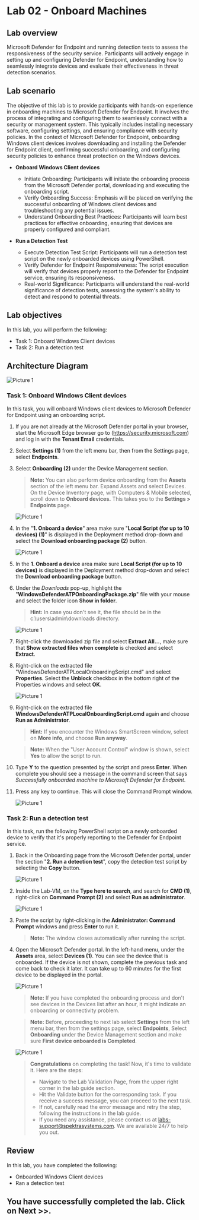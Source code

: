 # Lab 02 - Onboard Machines

## Lab overview

Microsoft Defender for Endpoint and running detection tests to assess the responsiveness of the security service. Participants will actively engage in setting up and configuring Defender for Endpoint, understanding how to seamlessly integrate devices and evaluate their effectiveness in threat detection scenarios.

## Lab scenario

The objective of this lab is to provide participants with hands-on experience in onboarding machines to Microsoft Defender for Endpoint. It involves the process of integrating and configuring them to seamlessly connect with a security or management system. This typically includes installing necessary software, configuring settings, and ensuring compliance with security policies. In the context of Microsoft Defender for Endpoint, onboarding Windows client devices involves downloading and installing the Defender for Endpoint client, confirming successful onboarding, and configuring security policies to enhance threat protection on the Windows devices.

- **Onboard Windows Client devices**

    - Initiate Onboarding: Participants will initiate the onboarding process from the Microsoft Defender portal, downloading and executing the onboarding script.
    - Verify Onboarding Success: Emphasis will be placed on verifying the successful onboarding of Windows client devices and troubleshooting any potential issues.
    - Understand Onboarding Best Practices: Participants will learn best practices for effective onboarding, ensuring that devices are properly configured and compliant.

- **Run a Detection Test**

    - Execute Detection Test Script: Participants will run a detection test script on the newly onboarded devices using PowerShell.
    - Verify Defender for Endpoint Responsiveness: The script execution will verify that devices properly report to the Defender for Endpoint service, ensuring its responsiveness.
    - Real-world Significance: Participants will understand the real-world significance of detection tests, assessing the system's ability to detect and respond to potential threats.

## Lab objectives

In this lab, you will perform the following:

- Task 1: Onboard Windows Client devices 
- Task 2: Run a detection test

## Architecture Diagram

  ![Picture 1](../Media/Architecture-02.PNG)

### Task 1: Onboard Windows Client devices

In this task, you will onboard Windows client devices to Microsoft Defender for Endpoint using an onboarding script.

1. If you are not already at the Microsoft Defender portal in your browser, start the Microsoft Edge browser go to (https://security.microsoft.com) and log in with the **Tenant Email** credentials.

1. Select **Settings (1)** from the left menu bar, then from the Settings page, select **Endpoints**.

1. Select **Onboarding (2)** under the Device Management section.

    >**Note:** You can also perform device onboarding from the **Assets** section of the left menu bar. Expand Assets and select Devices. On the Device Inventory page, with Computers & Mobile selected, scroll down to **Onboard devices.** This takes you to the **Settings > Endpoints** page.

    ![Picture 1](../Media/settings.png)

1. In the "**1. Onboard a device**" area make sure "**Local Script (for up to 10 devices) (1)**" is displayed in the Deployment method drop-down and select the **Download onboarding package (2)** button. 

    ![Picture 1](../Media/onboarding.png)

1. In the **1. Onboard a device** area make sure **Local Script (for up to 10 devices)** is displayed in the Deployment method drop-down and select the **Download onboarding package** button. 

1. Under the *Downloads* pop-up, highlight the "**WindowsDefenderATPOnboardingPackage.zip**" file with your mouse and select the folder icon **Show in folder**. 


   >**Hint:** In case you don't see it, the file should be in the c:\users\admin\downloads directory.

   ![Picture 1](../Media/showinfolder.png)

1. Right-click the downloaded zip file and select **Extract All...**, make sure that **Show extracted files when complete** is checked and select **Extract**.

1. Right-click on the extracted file "WindowsDefenderATPLocalOnboardingScript.cmd" and select **Properties**. Select the **Unblock** checkbox in the bottom right of the Properties windows and select **OK**.

    ![Picture 1](../Media/sc200-mod2-unblock.png)

1. Right-click on the extracted file **WindowsDefenderATPLocalOnboardingScript.cmd** again and choose **Run as Administrator**.  

    >**Hint:** If you encounter the Windows SmartScreen window, select on **More info**, and choose **Run anyway**. 

    >**Note:**  When the "User Account Control" window is shown, select **Yes** to allow the script to run.
    
1. Type **Y** to the question presented by the script and press **Enter**. When complete you should see a message in the command screen that says *Successfully onboarded machine to Microsoft Defender for Endpoint*.

1. Press any key to continue. This will close the Command Prompt window.

    ![Picture 1](../Media/SC-200-img25.png)

### Task 2: Run a detection test

In this task, run the following PowerShell script on a newly onboarded device to verify that it's properly reporting to the Defender for Endpoint service.

1. Back in the Onboarding page from the Microsoft Defender portal, under the section "**2. Run a detection test**", copy the detection test script by selecting the **Copy** button.  

    ![Picture 1](../Media/copy.png)

1. Inside the Lab-VM, on the **Type here to search**, and search for **CMD (1)**, right-click on **Command Prompt (2)** and select **Run as administrator**.

    ![Picture 1](../Media/cmd.png)

1. Paste the script by right-clicking in the **Administrator: Command Prompt** windows and press **Enter** to run it. 

    >**Note:** The window closes automatically after running the script.

1. Open the Microsoft Defender portal. In the left-hand menu, under the **Assets** area, select **Devices (1)**. You can see the device that is onboarded. If the device is not shown, complete the previous task and come back to check it later. It can take up to 60 minutes for the first device to be displayed in the portal.

    ![Picture 1](../Media/select_lab6.png)

    >**Note:** If you have completed the onboarding process and don't see devices in the Devices list after an hour, it might indicate an onboarding or connectivity problem.

    >**Note:** Before, proceeding to next lab select **Settings** from the left menu bar, then from the settings page, select **Endpoints**, Select **Onboarding** under 
     the Device Management section and make sure **First device onboarded is Completed**.
    
     ![Picture 1](../Media/endpoint_lab21.png)

     
    > **Congratulations** on completing the task! Now, it's time to validate it. Here are the steps:
   > - Navigate to the Lab Validation Page, from the upper right corner in the lab guide section.
   > - Hit the Validate button for the corresponding task. If you receive a success message, you can proceed to the next task. 
   > - If not, carefully read the error message and retry the step, following the instructions in the lab guide.
   > - If you need any assistance, please contact us at labs-support@spektrasystems.com. We are available 24/7 to help you out.

## Review
In this lab, you have completed the following:

- Onboarded Windows Client devices 
- Ran a detection test

## You have successfully completed the lab. Click on Next >>.
